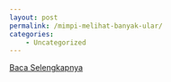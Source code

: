 ```yaml
---
layout: post
permalink: /mimpi-melihat-banyak-ular/
categories:
    - Uncategorized
---
```


[Baca Selengkapnya](/07)